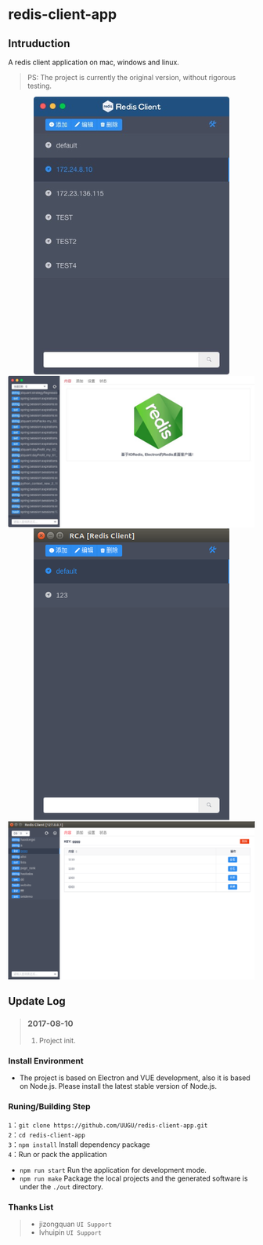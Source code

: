 # redis-client-app

## Intruduction

A redis client application on mac, windows and linux.

> PS: The project is currently the original version, without rigorous testing.

<div align=center> 
<img src="./screenshots/main.png" alt="Mac版主界面"/> 
<img src="./screenshots/submain-mac-1.png" alt="Mac版子界面"/>
<img src="./screenshots/main-linux.png" alt="Linux版主界面"/>
<img src="./screenshots/submain-linux.png" alt="Linux版子界面"/>
</div>

<!-- ![screenshot1](./screenshots/main.png)
![screenshot2](./screenshots/submain-mac-1.png)
![screenshot3](./screenshots/main-linux.png) -->

## Update Log

>### 2017-08-10
>
> 1. Project init.


### Install Environment
* The project is based on Electron and VUE development, also it is based on Node.js. Please install the latest stable version of Node.js.

### Runing/Building Step

`1`：`git clone https://github.com/UUGU/redis-client-app.git`   
`2`：`cd redis-client-app`   
`3`：`npm install` Install dependency package  
`4`：Run or pack the application
* `npm run start` Run the application for development mode.
* `npm run make` Package the local projects and the generated software is under the `./out` directory.

### Thanks List
> * jizongquan `UI Support`
> * lvhuipin `UI Support`